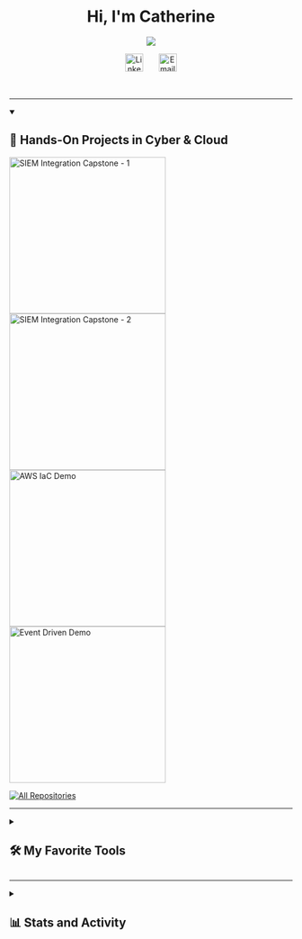 <h1 align="center">Hi, I'm Catherine</h1>

<p align="center">
  <a href="https://github.com/DenverCoder1/readme-typing-svg">
    <img src="https://readme-typing-svg.demolab.com/?lines=Cybersecurity+in+Action;DevOps+with+a+Dash+of+Chaos;Cloud+Tamer,+Packet+Sniffer;Always+Learning,+Always+Hacking;&font=Fira+Code&center=true&width=680&height=50&color=ff6ac1&vCenter=true&pause=1200&size=22" />
  </a>
</p>



<!-- Social icons section -->
<p align="center">
  <a href="https://www.linkedin.com/in/catherine-chen-427853171/"><img width="32px" alt="LinkedIn" title="LinkedIn" src="https://i.imgur.com/yRpa1dQ.png"/></a>
  &#8287;&#8287;&#8287;&#8287;&#8287;
  <a href="mailto:catherine.chen.canadait@gmail.com" title="Email Me">
    <img width="32px" alt="Email" src="https://cdn-icons-png.flaticon.com/512/732/732200.png" />
  </a>
</p>

<br/>

---
<details open> 
  <summary><h2>🚀 Hands-On Projects in Cyber & Cloud</h2></summary>

  <p align="left">
    <a href="https://github.com/CatherineChen-CyberSecurity/wazuh-suricata-elk-docker">
      <img width="278" src="https://denvercoder1-github-readme-stats.vercel.app/api/pin/?username=CatherineChen-CyberSecurity&repo=wazuh-suricata-elk-docker&theme=react&bg_color=1F222E&title_color=F85D7F&hide_border=true&icon_color=F8D866" alt="SIEM Integration Capstone - 1">
    </a>
    <a href="https://github.com/CatherineChen-CyberSecurity/log-alert-pipeline">
      <img width="278" src="https://denvercoder1-github-readme-stats.vercel.app/api/pin/?username=CatherineChen-CyberSecurity&repo=log-alert-pipeline&theme=react&bg_color=1F222E&title_color=F85D7F&hide_border=true&icon_color=F8D866" alt="SIEM Integration Capstone - 2">
    </a>
    <a href="https://github.com/CatherineChen-CyberSecurity/aws-secure-iac-demo">
      <img width="278" src="https://denvercoder1-github-readme-stats.vercel.app/api/pin/?username=CatherineChen-CyberSecurity&repo=aws-secure-iac-demo&theme=react&bg_color=1F222E&title_color=F85D7F&hide_border=true&icon_color=F8D866" alt="AWS IaC Demo">
    </a>
    <a href="https://github.com/CatherineChen-CyberSecurity/eventDrivenDemo">
      <img width="278" src="https://denvercoder1-github-readme-stats.vercel.app/api/pin/?username=CatherineChen-CyberSecurity&repo=eventDrivenDemo&theme=react&bg_color=1F222E&title_color=F85D7F&hide_border=true&icon_color=F8D866" alt="Event Driven Demo">
    </a>
  </p>

  <a href="https://github.com/CatherineChen-CyberSecurity?tab=repositories&sort=stargazers">
    <img alt="All Repositories" title="All Repositories" src="https://custom-icon-badges.demolab.com/badge/-Click%20Here%20For%20All%20My%20Repos-1F222E?style=for-the-badge&logoColor=white&logo=repo"/>
  </a>

---
<details> 
  <summary><h2>🛠️ My Favorite Tools</h2></summary>

<h3>☁️ DevOps & Cloud</h3>
  <p>
    <img alt="AWS" src="https://img.shields.io/badge/AWS-232F3E.svg?logo=amazonaws&logoColor=white"/>
    <img alt="Docker" src="https://img.shields.io/badge/Docker-2496ED.svg?logo=docker&logoColor=white"/>
    <img alt="Kubernetes" src="https://img.shields.io/badge/Kubernetes-326CE5.svg?logo=kubernetes&logoColor=white"/>
    <img alt="Terraform" src="https://img.shields.io/badge/Terraform-844FBA.svg?logo=terraform&logoColor=white"/>
    <img alt="Terragrunt" src="https://custom-icon-badges.demolab.com/badge/Terragrunt-5c4ee5.svg?logo=terraform&logoColor=white"/>
    <img alt="Ansible" src="https://img.shields.io/badge/Ansible-EE0000.svg?logo=ansible&logoColor=white"/>
    <img alt="Atlantis" src="https://custom-icon-badges.demolab.com/badge/Atlantis-002244.svg?logo=terraform&logoColor=white"/>
    <img alt="CI/CD" src="https://img.shields.io/badge/CI%2FCD-20C997.svg?logo=githubactions&logoColor=white"/>
    <img alt="ArgoCD" src="https://img.shields.io/badge/ArgoCD-EF7B4D.svg?logo=argo&logoColor=white"/>
  </p>

  <h3>🔒 Security & Networking</h3>
  <p>
    <img alt="Wireshark" src="https://img.shields.io/badge/Wireshark-1679A7.svg?logo=wireshark&logoColor=white"/>
    <img alt="Burp Suite" src="https://img.shields.io/badge/Burp%20Suite-ff6600.svg?logoColor=white"/>
    <img alt="Suricata" src="https://custom-icon-badges.demolab.com/badge/Suricata-e64040.svg?logo=suricata&logoColor=white"/>
    <img alt="Metasploit" src="https://img.shields.io/badge/Metasploit-3e8ed0.svg?logo=metasploit&logoColor=white"/>
    <img alt="Nessus" src="https://img.shields.io/badge/Nessus-0098DB.svg?logoColor=white"/>
    <img alt="OpenVAS" src="https://img.shields.io/badge/OpenVAS-57D17A.svg?logoColor=white"/>
    <img alt="ELK" src="https://img.shields.io/badge/ELK-005571.svg?logo=elasticstack&logoColor=white"/>
    <img alt="Kibana" src="https://img.shields.io/badge/Kibana-005571.svg?logo=kibana&logoColor=white"/>
    <img alt="SIEM" src="https://custom-icon-badges.demolab.com/badge/SIEM-003f5c.svg?logo=security&logoColor=white"/>
  </p>
  <h3>👨‍💻 Programming Languages</h3>
  <p>
    <img alt="Java" src="https://img.shields.io/badge/Java-007396.svg?logo=java&logoColor=white"/>
    <img alt="Python" src="https://img.shields.io/badge/Python-3776AB.svg?logo=python&logoColor=white"/>
    <img alt="C" src="https://img.shields.io/badge/C-00599C.svg?logo=c&logoColor=white"/>
    <img alt="JavaScript" src="https://img.shields.io/badge/JavaScript-F7DF1E.svg?logo=javascript&logoColor=black"/>
    <img alt="Assembly" src="https://custom-icon-badges.demolab.com/badge/Assembly-525252.svg?logo=asm-hex&logoColor=white"/>
  </p>

  <h3>🧰 Frameworks / Web / Dev</h3>
  <p>
    <img alt="Spring Boot" src="https://img.shields.io/badge/Spring%20Boot-6DB33F.svg?logo=springboot&logoColor=white"/>
    <img alt="Spring MVC" src="https://img.shields.io/badge/Spring%20MVC-6DB33F.svg?logo=spring&logoColor=white"/>
    <img alt="Vue.js" src="https://img.shields.io/badge/Vue.js-4FC08D.svg?logo=vue.js&logoColor=white"/>
    <img alt="React" src="https://img.shields.io/badge/React-20232a.svg?logo=react&logoColor=61DAFB"/>
    <img alt="Angular" src="https://img.shields.io/badge/Angular-DD0031.svg?logo=angular&logoColor=white"/>
    <img alt="Tomcat" src="https://img.shields.io/badge/Tomcat-F8DC75.svg?logo=apachetomcat&logoColor=black"/>
    <img alt="Gradle" src="https://img.shields.io/badge/Gradle-02303A.svg?logo=gradle&logoColor=white"/>
    <img alt="Maven" src="https://img.shields.io/badge/Maven-C71A36.svg?logo=apachemaven&logoColor=white"/>
    <img alt="JSP" src="https://img.shields.io/badge/JSP-007396.svg?logo=java&logoColor=white"/>
    <img alt="JBoss" src="https://img.shields.io/badge/JBoss-EA1C25.svg?logo=redhat&logoColor=white"/>
    <img alt="Nginx" src="https://img.shields.io/badge/Nginx-009639.svg?logo=nginx&logoColor=white"/>
    <img alt="Apache" src="https://img.shields.io/badge/Apache-CA213E.svg?logo=apache&logoColor=white"/>
    <img alt="HTML" src="https://img.shields.io/badge/HTML5-E34F26.svg?logo=html5&logoColor=white"/>
    <img alt="CSS3" src="https://img.shields.io/badge/CSS3-1572B6.svg?logo=css3&logoColor=white"/>
  </p>

  <h3>🗃️ Databases & Caching</h3>
  <p>
    <img alt="MySQL" src="https://img.shields.io/badge/MySQL-005C84.svg?logo=mysql&logoColor=white"/>
    <img alt="MSSQL" src="https://img.shields.io/badge/SQL%20Server-CC2927.svg?logo=microsoftsqlserver&logoColor=white"/>
    <img alt="MariaDB" src="https://img.shields.io/badge/MariaDB-003545.svg?logo=mariadb&logoColor=white"/>
    <img alt="MongoDB" src="https://img.shields.io/badge/MongoDB-47A248.svg?logo=mongodb&logoColor=white"/>
    <img alt="DynamoDB" src="https://img.shields.io/badge/DynamoDB-4053D6.svg?logo=amazondynamodb&logoColor=white"/>
    <img alt="Redis" src="https://img.shields.io/badge/Redis-DC382D.svg?logo=redis&logoColor=white"/>
    <img alt="Memcached" src="https://img.shields.io/badge/Memcached-011627.svg?logo=memcached&logoColor=white"/>
  </p>

  <h3>🧰 Version Control & OS</h3>
  <p>
    <img alt="Git" src="https://img.shields.io/badge/Git-F05032.svg?logo=git&logoColor=white"/>
    <img alt="SVN" src="https://img.shields.io/badge/Subversion-809CC9.svg?logo=subversion&logoColor=white"/>
    <img alt="Linux" src="https://img.shields.io/badge/Linux-FCC624.svg?logo=linux&logoColor=black"/>
    <img alt="Windows Server" src="https://img.shields.io/badge/Windows%20Server-0078D6.svg?logo=windows&logoColor=white"/>
    <img alt="MacOS" src="https://img.shields.io/badge/MacOS-000000.svg?logo=apple&logoColor=white"/>
  </p>

  <h3>📅 Project & Agile Tools</h3>
  <p>
    <img alt="Jira" src="https://img.shields.io/badge/Jira-0052CC.svg?logo=jira&logoColor=white"/>
    <img alt="Scrum" src="https://img.shields.io/badge/Scrum-6DB33F.svg?logo=scrumalliance&logoColor=white"/>
  </p>

</details>


---
<details> 
  <summary><h2>📊 Stats and Activity</h2></summary>

  <h3>🔥 Streak Stats</h3>

  <!-- GitHub Readme Streak Stats - https://github.com/DenverCoder1/github-readme-streak-stats -->
  <p>
    <a href="https://github.com/CatherineChen-CyberSecurity/github-readme-streak-stats">
      <!-- Use https://streak-stats.demolab.com or self-host with your own Vercel app - visit https://git.io/streak-stats for instructions -->
      <img title="🔥 Get streak stats for your profile at git.io/streak-stats" alt="DenverCoder1's streak" src="https://github-readme-streak-stats-eight.vercel.app/?user=CatherineChen-CyberSecurity&theme=monokai-metallian&hide_border=true&short_numbers=true"/>
    </a>

  <h3>💻 GitHub Profile Stats</h3>

  <!-- https://github.com/anuraghazra/github-readme-stats -->

  <a href="https://github.com/anuraghazra/github-readme-stats"><img alt="CatherineChen-CyberSecurity's Github Stats" src="https://denvercoder1-github-readme-stats.vercel.app/api/?username=CatherineChen-CyberSecurity&show_icons=true&include_all_commits=true&count_private=true&theme=react&hide_border=true&bg_color=1F222E&title_color=F85D7F&icon_color=F8D866" height="192px"/></a>
  <a href="https://github.com/anuraghazra/github-readme-stats"><img alt="CatherineChen-CyberSecurity's Top Languages" src="https://denvercoder1-github-readme-stats.vercel.app/api/top-langs/?username=CatherineChen-CyberSecurity&langs_count=8&layout=compact&theme=react&hide_border=true&bg_color=1F222E&title_color=F85D7F&icon_color=F8D866&hide=Jupyter%20Notebook,Roff" height="192px"/></a>
  <br/>

  <b>Note:</b> Top languages is only a metric of the languages my public code consists of and doesn't reflect experience or skill level.
  
  <!-- https://github.com/ashutosh00710/github-readme-activity-graph -->

  <a href="https://github.com/ashutosh00710/github-readme-activity-graph"><img alt="CatherineChen-CyberSecurity's Activity Graph" src="https://github-readme-activity-graph.vercel.app/graph/?username=CatherineChen-CyberSecurity&bg_color=1F222E&color=F8D866&line=F85D7F&point=FFFFFF&hide_border=true" /></a>

</details>
